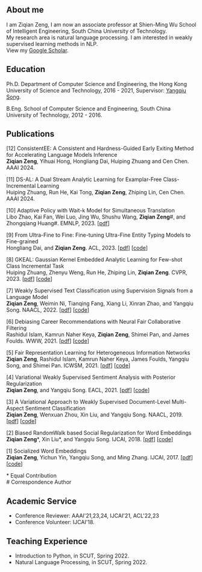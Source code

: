 ## About me

I am Ziqian Zeng, I am now an associate professor at Shien-Ming Wu School of Intelligent Engineering, South China University of Technology. \
My research area is natural language processing. I am interested in weakly supervised learning methods in NLP. \
View my [Google Scholar](https://scholar.google.com/citations?user=fuOr3nAAAAAJ&hl=en).

## Education
Ph.D. Department of Computer Science and Engineering, the Hong Kong University of Science and Technology, 2016 - 2021, Supervisor: [Yangqiu Song](https://www.cse.ust.hk/~yqsong/). 

B.Eng. School of Computer Science and Engineering, South China University of Technology, 2012 - 2016.

## Publications
[12] ConsistentEE: A Consistent and Hardness-Guided Early Exiting Method for Accelerating Language Models Inference \
**Ziqian Zeng**, Yihuai Hong, Hongliang Dai, Huiping Zhuang and Cen Chen. AAAI 2024. 

[11] DS-AL: A Dual Stream Analytic Learning for Examplar-Free Class-Incremental Learning \
Huiping Zhuang, Run He, Kai Tong, **Ziqian Zeng**, Zhiping Lin, Cen Chen. AAAI 2024.

[10] Adaptive Policy with Wait-k Model for Simultaneous Translation \
Libo Zhao, Kai Fan, Wei Luo, Jing Wu, Shushu Wang, **Ziqian Zeng**\#, and Zhongqiang Huang\#. EMNLP, 2023. [[pdf](https://aclanthology.org/2023.emnlp-main.293.pdf)]

[9] From Ultra-Fine to Fine: Fine-tuning Ultra-Fine Entity Typing Models to Fine-grained \
Hongliang Dai, and **Ziqian Zeng**. ACL, 2023. [[pdf](https://aclanthology.org/2023.acl-long.126.pdf)] [[code](https://github.com/hldai/fivefine)]

[8] GKEAL: Gaussian Kernel Embedded Analytic Learning for Few-shot Class Incremental Task \
Huiping Zhuang, Zhenyu Weng, Run He, Zhiping Lin, **Ziqian Zeng**. CVPR, 2023. [[pdf](https://openreview.net/attachment?id=a8wihaFAuH&name=camera-ready_PDF)] [[code](https://github.com/ZHUANGHP/Analytic-continual-learning)]

[7] Weakly Supervised Text Classification using Supervision Signals from a Language Model \
**Ziqian Zeng**, Weimin Ni, Tianqing Fang, Xiang Li, Xinran Zhao, and Yangqiu Song. NAACL, 2022. [[pdf](https://arxiv.org/abs/2205.06604)] [[code](https://github.com/HKUST-KnowComp/WDDC)]

[6] Debiasing Career Recommendations with Neural Fair Collaborative Filtering \
Rashidul Islam, Kamrun Naher Keya, **Ziqian Zeng**, Shimei Pan, and James Foulds. WWW, 2021. [[pdf](https://dl.acm.org/doi/10.1145/3442381.3449904)] [[code](https://github.com/rashid-islam/nfcf)]

[5] Fair Representation Learning for Heterogeneous Information Networks \
**Ziqian Zeng**, Rashidul Islam, Kamrun Naher Keya, James Foulds, Yangqiu Song, and Shimei Pan. ICWSM, 2021.  [[pdf](https://arxiv.org/abs/2104.08769)] [[code](https://github.com/ZiqianZENG/Fair_HIN)]

[4] Variational Weakly Supervised Sentiment Analysis with Posterior Regularization \
**Ziqian Zeng**, and Yangqiu Song. EACL, 2021. [[pdf](https://arxiv.org/abs/2104.08779)] [[code](https://github.com/ZiqianZENG/VWS-PR)]

[3] A Variational Approach to Weakly Supervised Document-Level Multi-Aspect Sentiment Classification \
**Ziqian Zeng**, Wenxuan Zhou, Xin Liu, and Yangqiu Song. NAACL, 2019. [[pdf](https://aclanthology.org/N19-1036/)] [[code](https://github.com/ZiqianZENG/VWS-DMSC)]

[2] Biased RandomWalk based Social Regularization for Word Embeddings \
**Ziqian Zeng**\*, Xin Liu\*, and Yangqiu Song. IJCAI, 2018. [[pdf](https://www.ijcai.org/proceedings/2018/0634.pdf)] [[code](https://github.com/HKUST-KnowComp/SRBRW)]

[1] Socialized Word Embeddings \
**Ziqian Zeng**, Yichun Yin, Yangqiu Song, and Ming Zhang. IJCAI, 2017. [[pdf](https://www.ijcai.org/proceedings/2017/0547.pdf)] [[code](https://github.com/ZiqianZENG/SocializedWordEmbeddings)]

\* Equal Contribution \
\# Correspondence Author

## Academic Service

- Conference Reviewer: AAAI'21,23,24, IJCAI'21, ACL'22,23
- Conference Volunteer: IJCAI'18.

## Teaching Experience

- Introduction to Python, in SCUT, Spring 2022.
- Natural Language Processing, in SCUT, Spring 2022.
